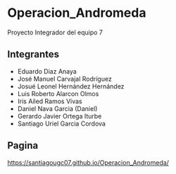 # Operacion_Andromeda

Proyecto Integrador del equipo 7

## Integrantes

- Eduardo Diaz Anaya
- José Manuel Carvajal Rodríguez
- Josué Leonel Hernández Hernández
- Luis Roberto Alarcon Olmos
- Iris Ailed Ramos Vivas
- Daniel Nava Garcia (Daniel)
- Gerardo Javier Ortega Iturbe
- Santiago Uriel Garcia Cordova

## Pagina
https://santiagougc07.github.io/Operacion_Andromeda/
